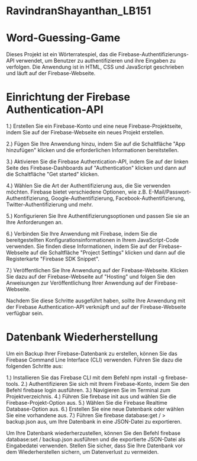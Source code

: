# RavindranShayanthan_LB151

# Word-Guessing-Game
Dieses Projekt ist ein Wörterratespiel, das die Firebase-Authentifizierungs-API verwendet, um Benutzer zu authentifizieren und ihre Eingaben zu verfolgen. Die Anwendung ist in HTML, CSS und JavaScript geschrieben und läuft auf der Firebase-Webseite. 

# Einrichtung der Firebase Authentication-API

1.)   Erstellen Sie ein Firebase-Konto und eine neue Firebase-Projektseite, indem Sie auf der Firebase-Webseite ein neues Projekt erstellen.

2.)   Fügen Sie Ihre Anwendung hinzu, indem Sie auf die Schaltfläche "App hinzufügen" klicken und die erforderlichen Informationen bereitstellen.

3.)   Aktivieren Sie die Firebase Authentication-API, indem Sie auf der linken Seite des Firebase-Dashboards auf "Authentication" klicken und dann auf die Schaltfläche "Get started" klicken.

4.)   Wählen Sie die Art der Authentifizierung aus, die Sie verwenden möchten. Firebase bietet verschiedene Optionen, wie z.B. E-Mail/Passwort-Authentifizierung, Google-Authentifizierung, Facebook-Authentifizierung, Twitter-Authentifizierung und mehr.

5.)   Konfigurieren Sie Ihre Authentifizierungsoptionen und passen Sie sie an Ihre Anforderungen an.

6.)   Verbinden Sie Ihre Anwendung mit Firebase, indem Sie die bereitgestellten Konfigurationsinformationen in Ihrem JavaScript-Code verwenden. Sie finden diese Informationen, indem Sie auf der Firebase-Webseite auf die Schaltfläche "Project Settings" klicken und dann auf die Registerkarte "Firebase SDK Snippet".

7.)   Veröffentlichen Sie Ihre Anwendung auf der Firebase-Webseite. Klicken Sie dazu auf der Firebase-Webseite auf "Hosting" und folgen Sie den Anweisungen zur Veröffentlichung Ihrer Anwendung auf der Firebase-Webseite.


Nachdem Sie diese Schritte ausgeführt haben, sollte Ihre Anwendung mit der Firebase Authentication-API verknüpft und auf der Firebase-Webseite verfügbar sein. 

# Datenbank Wiederherstellung

Um ein Backup Ihrer Firebase-Datenbank zu erstellen, können Sie das Firebase Command Line Interface (CLI) verwenden. Führen Sie dazu die folgenden Schritte aus:

1.)   Installieren Sie das Firebase CLI mit dem Befehl npm install -g firebase-tools.
2.)   Authentifizieren Sie sich mit Ihrem Firebase-Konto, indem Sie den Befehl firebase login ausführen.
3.)   Navigieren Sie im Terminal zum Projektverzeichnis.
4.)   Führen Sie firebase init aus und wählen Sie die Firebase-Projekt-Option aus.
5.)   Wählen Sie die Firebase Realtime Database-Option aus.
6.)   Erstellen Sie eine neue Datenbank oder wählen Sie eine vorhandene aus.
7.)   Führen Sie firebase database:get / > backup.json aus, um Ihre Datenbank in eine JSON-Datei zu exportieren.

Um Ihre Datenbank wiederherzustellen, können Sie den Befehl firebase database:set / backup.json ausführen und die exportierte JSON-Datei als Eingabedatei verwenden. Stellen Sie sicher, dass Sie Ihre Datenbank vor dem Wiederherstellen sichern, um Datenverlust zu vermeiden.
